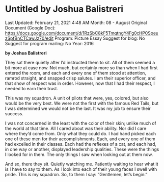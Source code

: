# Untitled by Joshua Balistreri

Last Updated: February 21, 2021 4:48 AM
Month: 08 - August
Original Document (Google Doc): https://docs.google.com/document/d/1RzSbC8kF5TmqtngY4Fg0cHP0SpeuzSpfBnCTCawJz70/edit
Program: Picture Essay
Suggest for blog: No
Suggest for program mailing: No
Year: 2016

**by Joshua Balistreri**

They sat there quietly after I’d instructed them to sit. All of them seemed a bit more at ease now. Not much, but certainly more so than when I had first entered the room, and each and every one of them stood at attention, ramrod straight, and snapped crisp salutes. I am their superior officer, and that show of respect was in order. However, now that I had their respect, I needed to earn their trust.

This was my squadron. A unit of pilots that were, yes, colored, but also would be the very best. We were not the first with the famous Red Tails, but I was determined we would not be the last. It was my job to ensure their success.

I was not concerned in the least with the color of their skin; unlike much of the world at that time. All I cared about was their ability. Nor did I care where they’d come from. Only what they could do. I had hand picked each one of these men for their accomplishments. Each, and every one of them had excelled in their classes. Each had the reflexes of a cat, and each had, in one way or another, displayed leadership qualities. These were the things I looked for in them. The only things I saw when looking out at them now.

And so, there they sit. Quietly watching me. Patiently waiting to hear what it is I have to say to them. As I look into each of their young faces I swell with pride. This is my squadron. So, to them I say: “Gentlemen, let’s begin.”